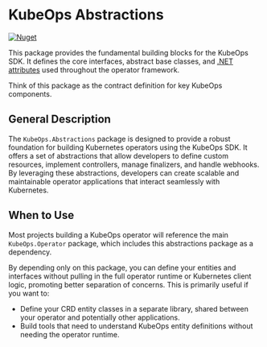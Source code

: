 # KubeOps Abstractions

[![Nuget](https://img.shields.io/nuget/v/KubeOps.Abstractions?label=NuGet&logo=nuget)](https://www.nuget.org/packages/KubeOps.Abstractions)

This package provides the fundamental building blocks for the KubeOps SDK. It defines the core interfaces, abstract base classes, and [.NET attributes](https://learn.microsoft.com/en-us/dotnet/csharp/advanced-topics/reflection-and-attributes/) used throughout the operator framework.

Think of this package as the contract definition for key KubeOps components.

## General Description

The `KubeOps.Abstractions` package is designed to provide a robust foundation for building Kubernetes operators using the KubeOps SDK. It offers a set of abstractions that allow developers to define custom resources, implement controllers, manage finalizers, and handle webhooks. By leveraging these abstractions, developers can create scalable and maintainable operator applications that interact seamlessly with Kubernetes.

## When to Use

Most projects building a KubeOps operator will reference the main `KubeOps.Operator` package, which includes this abstractions package as a dependency.

By depending only on this package, you can define your entities and interfaces without pulling in the full operator runtime or Kubernetes client logic, promoting better separation of concerns. This is primarily useful if you want to:

- Define your CRD entity classes in a separate library, shared between your operator and potentially other applications.
- Build tools that need to understand KubeOps entity definitions without needing the operator runtime.

